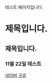 테스트 페이지입니다.
# 제목입니다.
## 제목입니다.
### 11월 22일 테스트

[네이버](https://www.naver.com)
[구글](https://www.google.com)